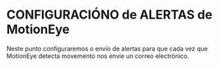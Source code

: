 #	CONFIGURACIÓNO de ALERTAS de MotionEye

Neste punto configuraremos o envío de alertas para que cada vez que MotionEye detecta movemento nos envíe un correo electrónico.


